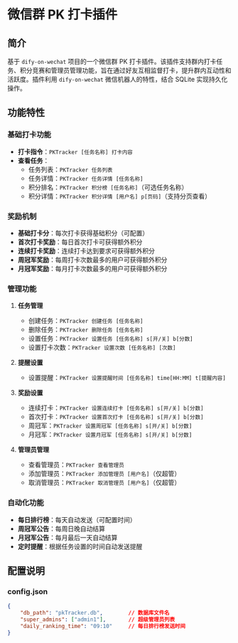 # 微信群 PK 打卡插件

## 简介

基于 `dify-on-wechat` 项目的一个微信群 PK 打卡插件。该插件支持群内打卡任务、积分竞赛和管理员管理功能，旨在通过好友互相监督打卡，提升群内互动性和活跃度。插件利用
`dify-on-wechat` 微信机器人的特性，结合 SQLite 实现持久化操作。

## 功能特性

### 基础打卡功能

- **打卡指令**：`PKTracker [任务名称] 打卡内容`
- **查看任务**：
    - 任务列表：`PKTracker 任务列表`
    - 任务详情：`PKTracker 任务详情 [任务名称]`
    - 积分排名：`PKTracker 积分榜 [任务名称]`（可选任务名称）
    - 积分详情：`PKTracker 积分详情 [用户名] p[页码]`（支持分页查看）

### 奖励机制

- **基础打卡分**：每次打卡获得基础积分（可配置）
- **首次打卡奖励**：每日首次打卡可获得额外积分
- **连续打卡奖励**：连续打卡达到要求可获得额外积分
- **周冠军奖励**：每周打卡次数最多的用户可获得额外积分
- **月冠军奖励**：每月打卡次数最多的用户可获得额外积分

### 管理功能

1. **任务管理**
    - 创建任务：`PKTracker 创建任务 [任务名称]`
    - 删除任务：`PKTracker 删除任务 [任务名称]`
    - 设置任务：`PKTracker 设置任务 [任务名称] s[开/关] b[分数]`
    - 设置打卡次数：`PKTracker 设置次数 [任务名称] [次数]`

2. **提醒设置**
    - 设置提醒：`PKTracker 设置提醒时间 [任务名称] time[HH:MM] t[提醒内容]`

3. **奖励设置**
    - 连续打卡：`PKTracker 设置连续打卡 [任务名称] s[开/关] b[分数]`
    - 首次打卡：`PKTracker 设置首次打卡 [任务名称] s[开/关] b[分数]`
    - 周冠军：`PKTracker 设置周冠军 [任务名称] s[开/关] b[分数]`
    - 月冠军：`PKTracker 设置月冠军 [任务名称] s[开/关] b[分数]`

4. **管理员管理**
    - 查看管理员：`PKTracker 查看管理员`
    - 添加管理员：`PKTracker 添加管理员 [用户名]`（仅超管）
    - 取消管理员：`PKTracker 取消管理员 [用户名]`（仅超管）

### 自动化功能

- **每日排行榜**：每天自动发送（可配置时间）
- **周冠军公告**：每周日晚自动结算
- **月冠军公告**：每月最后一天自动结算
- **定时提醒**：根据任务设置的时间自动发送提醒

## 配置说明

### config.json

```json
{
    "db_path": "pkTracker.db",        // 数据库文件名
    "super_admins": ["admin1"],       // 超级管理员列表
    "daily_ranking_time": "09:10"     // 每日排行榜发送时间
}
```

